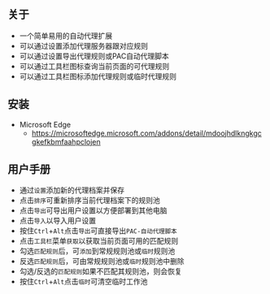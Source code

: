 ## 关于
- 一个简单易用的自动代理扩展
- 可以通过设置添加代理服务器跟对应规则
- 可以通过设置导出代理规则或PAC自动代理脚本
- 可以通过工具栏图标查询当前页面的可代理规则
- 可以通过工具栏图标添加代理规则或临时代理规则

## 安装
- Microsoft Edge
  - https://microsoftedge.microsoft.com/addons/detail/mdoojhdlkngkgcgkefkbmfaahpclojen

## 用户手册
- 通过`设置`添加新的代理档案并保存
- 点击`排序`可重新排序当前代理档案下的规则池
- 点击`导出`可导出用户设置以方便部署到其他电脑
- 点击`导入`以导入用户设置
- 按住`Ctrl`+`Alt`点击`导出`可直接导出`PAC-自动代理脚本`
- 点击`工具栏`菜单`获取`以获取当前页面可用的匹配规则
- 勾选`匹配规则`后，可`添加`到常规规则池或`临时`规则池
- 反选`匹配规则`后，可由常规规则池或`临时`规则池中删除
- 勾选/反选的`匹配规则`如果不匹配其规则池，则会恢复
- 按住`Ctrl`+`Alt`点击`临时`可清空临时工作池
